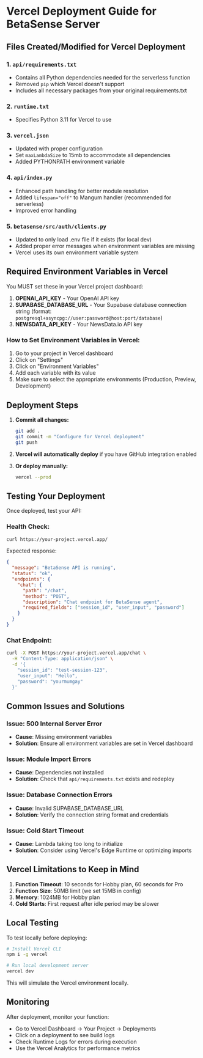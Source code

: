 # Vercel Deployment Guide for BetaSense Server

## Files Created/Modified for Vercel Deployment

### 1. `api/requirements.txt`
- Contains all Python dependencies needed for the serverless function
- Removed `pip` which Vercel doesn't support
- Includes all necessary packages from your original requirements.txt

### 2. `runtime.txt`
- Specifies Python 3.11 for Vercel to use

### 3. `vercel.json`
- Updated with proper configuration
- Set `maxLambdaSize` to 15mb to accommodate all dependencies
- Added PYTHONPATH environment variable

### 4. `api/index.py`
- Enhanced path handling for better module resolution
- Added `lifespan="off"` to Mangum handler (recommended for serverless)
- Improved error handling

### 5. `betasense/src/auth/clients.py`
- Updated to only load .env file if it exists (for local dev)
- Added proper error messages when environment variables are missing
- Vercel uses its own environment variable system

## Required Environment Variables in Vercel

You MUST set these in your Vercel project dashboard:

1. **OPENAI_API_KEY** - Your OpenAI API key
2. **SUPABASE_DATABASE_URL** - Your Supabase database connection string (format: `postgresql+asyncpg://user:password@host:port/database`)
3. **NEWSDATA_API_KEY** - Your NewsData.io API key

### How to Set Environment Variables in Vercel:

1. Go to your project in Vercel dashboard
2. Click on "Settings"
3. Click on "Environment Variables"
4. Add each variable with its value
5. Make sure to select the appropriate environments (Production, Preview, Development)

## Deployment Steps

1. **Commit all changes:**
   ```bash
   git add .
   git commit -m "Configure for Vercel deployment"
   git push
   ```

2. **Vercel will automatically deploy** if you have GitHub integration enabled

3. **Or deploy manually:**
   ```bash
   vercel --prod
   ```

## Testing Your Deployment

Once deployed, test your API:

### Health Check:
```bash
curl https://your-project.vercel.app/
```

Expected response:
```json
{
  "message": "BetaSense API is running",
  "status": "ok",
  "endpoints": {
    "chat": {
      "path": "/chat",
      "method": "POST",
      "description": "Chat endpoint for BetaSense agent",
      "required_fields": ["session_id", "user_input", "password"]
    }
  }
}
```

### Chat Endpoint:
```bash
curl -X POST https://your-project.vercel.app/chat \
  -H "Content-Type: application/json" \
  -d '{
    "session_id": "test-session-123",
    "user_input": "Hello",
    "password": "yourmumgay"
  }'
```

## Common Issues and Solutions

### Issue: 500 Internal Server Error
- **Cause**: Missing environment variables
- **Solution**: Ensure all environment variables are set in Vercel dashboard

### Issue: Module Import Errors
- **Cause**: Dependencies not installed
- **Solution**: Check that `api/requirements.txt` exists and redeploy

### Issue: Database Connection Errors
- **Cause**: Invalid SUPABASE_DATABASE_URL
- **Solution**: Verify the connection string format and credentials

### Issue: Cold Start Timeout
- **Cause**: Lambda taking too long to initialize
- **Solution**: Consider using Vercel's Edge Runtime or optimizing imports

## Vercel Limitations to Keep in Mind

1. **Function Timeout**: 10 seconds for Hobby plan, 60 seconds for Pro
2. **Function Size**: 50MB limit (we set 15MB in config)
3. **Memory**: 1024MB for Hobby plan
4. **Cold Starts**: First request after idle period may be slower

## Local Testing

To test locally before deploying:

```bash
# Install Vercel CLI
npm i -g vercel

# Run local development server
vercel dev
```

This will simulate the Vercel environment locally.

## Monitoring

After deployment, monitor your function:
- Go to Vercel Dashboard → Your Project → Deployments
- Click on a deployment to see build logs
- Check Runtime Logs for errors during execution
- Use the Vercel Analytics for performance metrics
